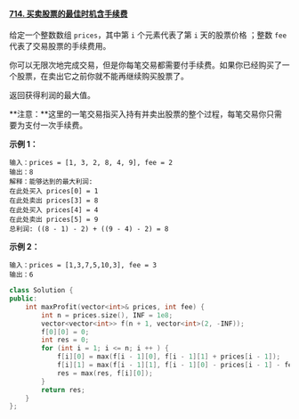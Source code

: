 #### [714. 买卖股票的最佳时机含手续费](https://leetcode-cn.com/problems/best-time-to-buy-and-sell-stock-with-transaction-fee/)

给定一个整数数组 `prices`，其中第 `i` 个元素代表了第 `i` 天的股票价格 ；整数 `fee` 代表了交易股票的手续费用。

你可以无限次地完成交易，但是你每笔交易都需要付手续费。如果你已经购买了一个股票，在卖出它之前你就不能再继续购买股票了。

返回获得利润的最大值。

**注意：**这里的一笔交易指买入持有并卖出股票的整个过程，每笔交易你只需要为支付一次手续费。

**示例 1：**

```
输入：prices = [1, 3, 2, 8, 4, 9], fee = 2
输出：8
解释：能够达到的最大利润:  
在此处买入 prices[0] = 1
在此处卖出 prices[3] = 8
在此处买入 prices[4] = 4
在此处卖出 prices[5] = 9
总利润: ((8 - 1) - 2) + ((9 - 4) - 2) = 8
```

**示例 2：**

```
输入：prices = [1,3,7,5,10,3], fee = 3
输出：6
```

```cpp
class Solution {
public:
    int maxProfit(vector<int>& prices, int fee) {
        int n = prices.size(), INF = 1e8;
        vector<vector<int>> f(n + 1, vector<int>(2, -INF));
        f[0][0] = 0;
        int res = 0;
        for (int i = 1; i <= n; i ++ ) {
            f[i][0] = max(f[i - 1][0], f[i - 1][1] + prices[i - 1]);
            f[i][1] = max(f[i - 1][1], f[i - 1][0] - prices[i - 1] - fee);
            res = max(res, f[i][0]);
        }
        return res;
    }
};
```
